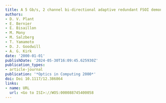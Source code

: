 ```yaml
---
title: A 5 Gb/s, 2 channel bi-directional adaptive redundant FSOI demonstrator system
authors:
- D. V. Plant
- E. Bernier
- E. Bisaillon
- M. Mony
- M. Salzberg
- T. Yamamoto
- D. J. Goodwill
- A. G. Kirk
date: '2000-01-01'
publishDate: '2024-05-30T16:09:45.625930Z'
publication_types:
- article-journal
publication: '*Optics in Computing 2000*'
doi: Doi 10.1117/12.386864
links:
- name: URL
  url: <Go to ISI>://WOS:000088745400058
---
```

